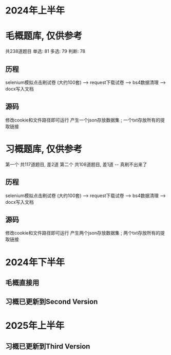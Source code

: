 # 2024年上半年
# 毛概题库, 仅供参考
共238道题目
单选: 81
多选: 79
判断: 78
## 历程
selenium模拟点击刷试卷 (大约100套) --> request下载试卷 --> bs4数据清理 --> docx写入文档
## 源码
修改cookie和文件路径即可运行
产生一个json存放数据集 ; 一个txt存放所有的提取链接

# 习概题库, 仅供参考
第一个 共117道题目, 差2道
第二个 共108道题目, 差1道
 -- 真刷不出来了

## 历程
selenium模拟点击刷试卷 (大约100套) --> request下载试卷 --> bs4数据清理 --> docx写入文档
## 源码
修改cookie和文件路径即可运行
产生两个json存放数据集 ; 两个txt存放所有的提取链接

# 2024年下半年
## 毛概直接用
## 习概已更新到Second Version

# 2025年上半年
## 习概已更新到Third Version
